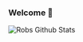 ### Welcome 👋

<img align="center" alt="Robs Github Stats" src="https://github-readme-stats.vercel.app/api?username=robertmarks&show_icons=true&hide_border=true&icon_color=0505ff&title_color=0505ff&count_private=true&include_all_commits=true"/>

<!--
**robertmarks/robertmarks** is a ✨ _special_ ✨ repository because its `README.md` (this file) appears on your GitHub profile.

Here are some ideas to get you started:

- 🔭 I’m currently working on ...
- 🌱 I’m currently learning ...
- 👯 I’m looking to collaborate on ...
- 🤔 I’m looking for help with ...
- 💬 Ask me about ...
- 📫 How to reach me: ...
- 😄 Pronouns: ...
- ⚡ Fun fact: ...
-->
